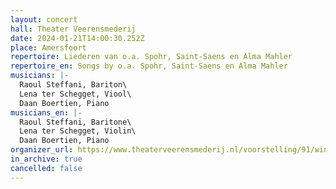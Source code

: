 ```yaml
---
layout: concert
hall: Theater Veerensmederij
date: 2024-01-21T14:00:30.252Z
place: Amersfoort
repertoire: Liederen van o.a. Spohr, Saint-Saens en Alma Mahler
repertoire_en: Songs by o.a. Spohr, Saint-Saens en Alma Mahler
musicians: |-
  Raoul Steffani, Bariton\
  Lena ter Schegget, Viool\
  Daan Boertien, Piano
musicians_en: |-
  Raoul Steffani, Baritone\
  Lena ter Schegget, Violin\
  Daan Boertien, Piano
organizer_url: https://www.theaterveerensmederij.nl/voorstelling/91/winnaar-nederlandse-muziekprijs/
in_archive: true
cancelled: false
---
```

